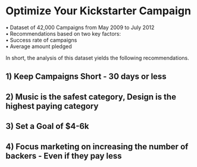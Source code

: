 # Optimize Your Kickstarter Campaign

• Dataset of 42,000 Campaigns from May 2009 to July 2012  
• Recommendations based on two key factors:  
	• Success rate of campaigns  
	• Average amount pledged  

In short, the analysis of this dataset yields the following recommendations.
## 1) Keep Campaigns Short - 30 days or less
## 2) Music is the safest category, Design is the highest paying category
## 3) Set a Goal of $4-6k
## 4) Focus marketing on increasing the number of backers - Even if they pay less